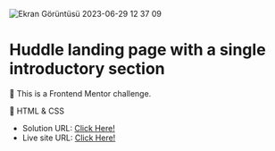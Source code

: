 ![Ekran Görüntüsü 2023-06-29 12 37 09](https://github.com/xleyzor/Huddle-landing-page-with-a-single-introductory-section/assets/122406455/7e53449c-d548-4ea5-8d0f-d1982265a14b)


<h1>Huddle landing page with a single introductory section</h1>


🌠 This is a Frontend Mentor challenge.

🌠 HTML & CSS

<ul>
    <li>
    Solution URL: <a href="https://www.frontendmentor.io/solutions/huddle-landing-page-with-a-single-introductory-section-11gyDxfPrI">Click Here!</a>
    </li>
    <li>
    Live site URL: <a href="https://huddle-landing-page-with-a-single-introductory-section-gules.vercel.app/">Click Here!</a>
    </li>
</ul>
